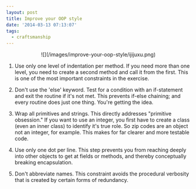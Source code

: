 ```yaml
---
layout: post
title: Improve your OOP style
date: '2014-03-13 07:13:07'
tags:
  - craftsmanship
---
```


<center>![](/images/improve-your-oop-style/ijijuxu.png)</center>

1. Use only one level of indentation per method. If you need more than one level, you need to create a second method and call it from the first. This is one of the most important constraints in the exercise.

2. Don't use the 'else' keyword. Test for a condition with an if-statement and exit the routine if it's not met. This prevents if-else chaining; and every routine does just one thing. You're getting the idea.

3. Wrap all primitives and strings. This directly addresses "primitive obsession." If you want to use an integer, you first have to create a class (even an inner class) to identify it's true role. So zip codes are an object not an integer, for example. This makes for far clearer and more testable code.

4. Use only one dot per line. This step prevents you from reaching deeply into other objects to get at fields or methods, and thereby conceptually breaking encapsulation.

5. Don't abbreviate names. This constraint avoids the procedural verbosity that is created by certain forms of redundancy.
